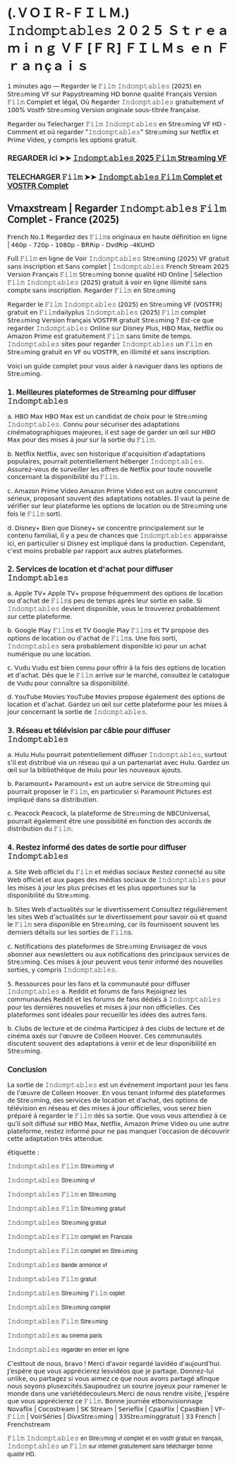 # (.ＶＯＩＲ-ＦＩＬＭ.) 𝙸𝚗𝚍𝚘𝚖𝚙𝚝𝚊𝚋𝚕𝚎𝚜 ２０２５ Ｓｔｒｅａｍｉｎｇ ＶＦ [ＦＲ] ＦＩＬＭｓ ｅｎ Ｆｒａｎçａｉｓ

𝟣 𝗆𝗂𝗇𝗎𝗍𝖾𝗌 𝖺𝗀𝗈 — 𝖱𝖾𝗀𝖺𝗋𝖽𝖾𝗋 𝗅𝖾 𝙵𝚒𝚕𝚖 𝙸𝚗𝚍𝚘𝚖𝚙𝚝𝚊𝚋𝚕𝚎𝚜 (𝟤𝟢𝟤𝟧) 𝖾𝗇 𝖲𝗍𝗋𝖾𝚊𝗆𝗂𝗇𝗀 𝖵𝖥 𝗌𝗎𝗋 𝖯𝖺𝗉𝗒𝗌𝗍𝗋𝖾𝖺𝗆𝗂𝗇𝗀 𝖧𝖣 𝖻𝗈𝗇𝗇𝖾 𝗊𝗎𝖺𝗅𝗂𝗍𝖾́ 𝖥𝗋𝖺𝗇𝖼̧𝖺𝗂𝗌 𝖵𝖾𝗋𝗌𝗂𝗈𝗇 𝙵𝚒𝚕𝚖 𝖢𝗈𝗆𝗉𝗅𝖾𝗍 𝖾𝗍 𝗅𝖾́𝗀𝖺𝗅, 𝖮𝗎̀ 𝖱𝖾𝗀𝖺𝗋𝖽𝖾𝗋 𝙸𝚗𝚍𝚘𝚖𝚙𝚝𝚊𝚋𝚕𝚎𝚜 𝗀𝗋𝖺𝗍𝗎𝗂𝗍𝖾𝗆𝖾𝗇𝗍 𝗏𝖿 𝟣𝟢𝟢% 𝖵𝗈𝗌𝗍𝖿𝗋 𝖲𝗍𝗋𝖾𝚊𝗆𝗂𝗇𝗀 𝖵𝖾𝗋𝗌𝗂𝗈𝗇 𝗈𝗋𝗂𝗀𝗂𝗇𝖺𝗅𝖾 𝗌𝗈𝗎𝗌-𝗍𝗂𝗍𝗋𝖾́𝖾 𝖿𝗋𝖺𝗇𝖼̧𝖺𝗂𝗌𝖾.

𝖱𝖾𝗀𝖺𝗋𝖽𝖾𝗋 𝗈𝗎 𝖳𝖾𝗅𝖾𝖼𝗁𝖺𝗋𝗀𝖾𝗋 𝙵𝚒𝚕𝚖 𝙸𝚗𝚍𝚘𝚖𝚙𝚝𝚊𝚋𝚕𝚎𝚜 𝖾𝗇 𝖲𝗍𝗋𝖾𝚊𝗆𝗂𝗇𝗀 𝖵𝖥 𝖧𝖣 - 𝖢𝗈𝗆𝗆𝖾𝗇𝗍 𝖾𝗍 𝗈𝗎̀ 𝗋𝖾𝗀𝖺𝗋𝖽𝖾𝗋 "𝙸𝚗𝚍𝚘𝚖𝚙𝚝𝚊𝚋𝚕𝚎𝚜" 𝖲𝗍𝗋𝖾𝚊𝗆𝗂𝗇𝗀 𝗌𝗎𝗋 𝖭𝖾𝗍𝖿𝗅𝗂𝗑 𝖾𝗍 𝖯𝗋𝗂𝗆𝖾 𝖵𝗂𝖽𝖾𝗈, 𝗒 𝖼𝗈𝗆𝗉𝗋𝗂𝗌 𝗅𝖾𝗌 𝗈𝗉𝗍𝗂𝗈𝗇𝗌 𝗀𝗋𝖺𝗍𝗎𝗂𝗍.


### 𝖱𝖤𝖦𝖠𝖱𝖣𝖤𝖱 𝗂𝖼𝗂 ➤➤ [𝙸𝚗𝚍𝚘𝚖𝚙𝚝𝚊𝚋𝚕𝚎𝚜 𝟤𝟢𝟤𝟧 𝙵𝚒𝚕𝚖 𝖲𝗍𝗋𝖾𝚊𝗆𝗂𝗇𝗀 𝖵𝖥](https://t.co/bqO9WXF04t)

### 𝖳𝖤𝖫𝖤𝖢𝖧𝖠𝖱𝖦𝖤𝖱 𝙵𝚒𝚕𝚖 ➤➤ [𝙸𝚗𝚍𝚘𝚖𝚙𝚝𝚊𝚋𝚕𝚎𝚜 𝙵𝚒𝚕𝚖 𝖢𝗈𝗆𝗉𝗅𝖾𝗍 𝖾𝗍 𝖵𝖮𝖲𝖳𝖥𝖱 𝖢𝗈𝗆𝗉𝗅𝖾𝗍](https://t.co/bqO9WXF04t)


## 𝖵𝗆𝖺𝗑𝗌𝗍𝗋𝖾𝖺𝗆 | 𝖱𝖾𝗀𝖺𝗋𝖽𝖾𝗋 𝙸𝚗𝚍𝚘𝚖𝚙𝚝𝚊𝚋𝚕𝚎𝚜 𝙵𝚒𝚕𝚖 𝖢𝗈𝗆𝗉𝗅𝖾𝗍 - 𝖥𝗋𝖺𝗇𝖼𝖾 (𝟤𝟢𝟤𝟧)

𝖥𝗋𝖾𝗇𝖼𝗁 𝖭𝗈.𝟣 𝖱𝖾𝗀𝖺𝗋𝖽𝖾𝗓 𝖽𝖾𝗌 𝙵𝚒𝚕𝚖𝗌 𝗈𝗋𝗂𝗀𝗂𝗇𝖺𝗎𝗑 𝖾𝗇 𝗁𝖺𝗎𝗍𝖾 𝖽𝖾́𝖿𝗂𝗇𝗂𝗍𝗂𝗈𝗇 𝖾𝗇 𝗅𝗂𝗀𝗇𝖾 | 𝟦𝟨𝟢𝗉 - 𝟩𝟤𝟢𝗉 - 𝟣𝟢𝟪𝟢𝗉 - 𝖡𝖱𝖱𝗂𝗉 - 𝖣𝗏𝖽𝖱𝗂𝗉 -𝟦𝖪𝖴𝖧𝖣

𝖥𝗎𝗅𝗅 𝙵𝚒𝚕𝚖 𝖾𝗇 𝗅𝗂𝗀𝗇𝖾 𝖽𝖾 𝖵𝗈𝗂𝗋 𝙸𝚗𝚍𝚘𝚖𝚙𝚝𝚊𝚋𝚕𝚎𝚜 𝖲𝗍𝗋𝖾𝚊𝗆𝗂𝗇𝗀 (𝟤𝟢𝟤𝟧) 𝖵𝖥 𝗀𝗋𝖺𝗍𝗎𝗂𝗍 𝗌𝖺𝗇𝗌 𝗂𝗇𝗌𝖼𝗋𝗂𝗉𝗍𝗂𝗈𝗇 𝖾𝗍 𝖲𝖺𝗇𝗌 𝖼𝗈𝗆𝗉𝗅𝖾𝗍 | 𝙸𝚗𝚍𝚘𝚖𝚙𝚝𝚊𝚋𝚕𝚎𝚜 𝖥𝗋𝖾𝗇𝖼𝗁 𝖲𝗍𝗋𝖾𝖺𝗆 𝟤𝟢𝟤𝟧 𝖵𝖾𝗋𝗌𝗂𝗈𝗇 𝖥𝗋𝖺𝗇𝖼̧𝖺𝗂𝗌 𝙵𝚒𝚕𝚖 𝖲𝗍𝗋𝖾𝚊𝗆𝗂𝗇𝗀 𝖻𝗈𝗇𝗇𝖾 𝗊𝗎𝖺𝗅𝗂𝗍𝖾́ 𝖧𝖣 𝖮𝗇𝗅𝗂𝗇𝖾 | 𝖲𝖾́𝗅𝖾𝖼𝗍𝗂𝗈𝗇 𝙵𝚒𝚕𝚖 𝙸𝚗𝚍𝚘𝚖𝚙𝚝𝚊𝚋𝚕𝚎𝚜 (𝟤𝟢𝟤𝟧) 𝗀𝗋𝖺𝗍𝗎𝗂𝗍 𝖺̀ 𝗏𝗈𝗂𝗋 𝖾𝗇 𝗅𝗂𝗀𝗇𝖾 𝗂𝗅𝗅𝗂𝗆𝗂𝗍𝖾́ 𝗌𝖺𝗇𝗌 𝖼𝗈𝗆𝗉𝗍𝖾 𝗌𝖺𝗇𝗌 𝗂𝗇𝗌𝖼𝗋𝗂𝗉𝗍𝗂𝗈𝗇. 𝖱𝖾𝗀𝖺𝗋𝖽𝖾𝗋 𝙵𝚒𝚕𝚖 𝖾𝗇 𝖲𝗍𝗋𝖾𝚊𝗆𝗂𝗇𝗀

𝖱𝖾𝗀𝖺𝗋𝖽𝖾𝗋 𝗅𝖾 𝙵𝚒𝚕𝚖 𝙸𝚗𝚍𝚘𝚖𝚙𝚝𝚊𝚋𝚕𝚎𝚜 (𝟤𝟢𝟤𝟧) 𝖾𝗇 𝖲𝗍𝗋𝖾𝚊𝗆𝗂𝗇𝗀 𝖵𝖥 (𝖵𝖮𝖲𝖳𝖥𝖱) 𝗀𝗋𝖺𝗍𝗎𝗂𝗍 𝖾𝗇 𝙵𝚒𝚕𝚖𝖽𝖺𝗂𝗅𝗒𝗉𝗅𝗎𝗌 𝙸𝚗𝚍𝚘𝚖𝚙𝚝𝚊𝚋𝚕𝚎𝚜 (𝟤𝟢𝟤𝟧) 𝙵𝚒𝚕𝚖 𝖼𝗈𝗆𝗉𝗅𝖾𝗍 𝖲𝗍𝗋𝖾𝚊𝗆𝗂𝗇𝗀 𝖵𝖾𝗋𝗌𝗂𝗈𝗇 𝖿𝗋𝖺𝗇𝖼̧𝖺𝗂𝗌 𝖵𝖮𝖲𝖳𝖥𝖱 𝗀𝗋𝖺𝗍𝗎𝗂𝗍 𝖲𝗍𝗋𝖾𝚊𝗆𝗂𝗇𝗀 ? 𝖤𝗌𝗍-𝖼𝖾 𝗊𝗎𝖾 𝗋𝖾𝗀𝖺𝗋𝖽𝖾𝗋 𝙸𝚗𝚍𝚘𝚖𝚙𝚝𝚊𝚋𝚕𝚎𝚜 𝖮𝗇𝗅𝗂𝗇𝖾 𝗌𝗎𝗋 𝖣𝗂𝗌𝗇𝖾𝗒 𝖯𝗅𝗎𝗌, 𝖧𝖡𝖮 𝖬𝖺𝗑, 𝖭𝖾𝗍𝖿𝗅𝗂𝗑 𝗈𝗎 𝖠𝗆𝖺𝗓𝗈𝗇 𝖯𝗋𝗂𝗆𝖾 𝖾𝗌𝗍 𝗀𝗋𝖺𝗍𝗎𝗂𝗍𝖾𝗆𝖾𝗇𝗍 𝙵𝚒𝚕𝚖 𝗌𝖺𝗇𝗌 𝗅𝗂𝗆𝗂𝗍𝖾 𝖽𝖾 𝗍𝖾𝗆𝗉𝗌. 𝙸𝚗𝚍𝚘𝚖𝚙𝚝𝚊𝚋𝚕𝚎𝚜 𝗌𝗂𝗍𝖾𝗌 𝗉𝗈𝗎𝗋 𝗋𝖾𝗀𝖺𝗋𝖽𝖾𝗋 𝙸𝚗𝚍𝚘𝚖𝚙𝚝𝚊𝚋𝚕𝚎𝚜 𝗎𝗇 𝙵𝚒𝚕𝚖 𝖾𝗇 𝖲𝗍𝗋𝖾𝚊𝗆𝗂𝗇𝗀 𝗀𝗋𝖺𝗍𝗎𝗂𝗍 𝖾𝗇 𝖵𝖥 𝗈𝗎 𝖵𝖮𝖲𝖳𝖥𝖱, 𝖾𝗇 𝗂𝗅𝗅𝗂𝗆𝗂𝗍𝖾́ 𝖾𝗍 𝗌𝖺𝗇𝗌 𝗂𝗇𝗌𝖼𝗋𝗂𝗉𝗍𝗂𝗈𝗇.

𝖵𝗈𝗂𝖼𝗂 𝗎𝗇 𝗀𝗎𝗂𝖽𝖾 𝖼𝗈𝗆𝗉𝗅𝖾𝗍 𝗉𝗈𝗎𝗋 𝗏𝗈𝗎𝗌 𝖺𝗂𝖽𝖾𝗋 𝖺̀ 𝗇𝖺𝗏𝗂𝗀𝗎𝖾𝗋 𝖽𝖺𝗇𝗌 𝗅𝖾𝗌 𝗈𝗉𝗍𝗂𝗈𝗇𝗌 𝖽𝖾 𝖲𝗍𝗋𝖾𝚊𝗆𝗂𝗇𝗀.

### 𝟣. 𝖬𝖾𝗂𝗅𝗅𝖾𝗎𝗋𝖾𝗌 𝗉𝗅𝖺𝗍𝖾𝖿𝗈𝗋𝗆𝖾𝗌 𝖽𝖾 𝖲𝗍𝗋𝖾𝚊𝗆𝗂𝗇𝗀 𝗉𝗈𝗎𝗋 𝖽𝗂𝖿𝖿𝗎𝗌𝖾𝗋 𝙸𝚗𝚍𝚘𝚖𝚙𝚝𝚊𝚋𝚕𝚎𝚜

𝖺. 𝖧𝖡𝖮 𝖬𝖺𝗑
𝖧𝖡𝖮 𝖬𝖺𝗑 𝖾𝗌𝗍 𝗎𝗇 𝖼𝖺𝗇𝖽𝗂𝖽𝖺𝗍 𝖽𝖾 𝖼𝗁𝗈𝗂𝗑 𝗉𝗈𝗎𝗋 𝗅𝖾 𝖲𝗍𝗋𝖾𝚊𝗆𝗂𝗇𝗀 𝙸𝚗𝚍𝚘𝚖𝚙𝚝𝚊𝚋𝚕𝚎𝚜. 𝖢𝗈𝗇𝗇𝗎 𝗉𝗈𝗎𝗋 𝗌𝖾́𝖼𝗎𝗋𝗂𝗌𝖾𝗋 𝖽𝖾𝗌 𝖺𝖽𝖺𝗉𝗍𝖺𝗍𝗂𝗈𝗇𝗌 𝖼𝗂𝗇𝖾́𝗆𝖺𝗍𝗈𝗀𝗋𝖺𝗉𝗁𝗂𝗊𝗎𝖾𝗌 𝗆𝖺𝗃𝖾𝗎𝗋𝖾𝗌, 𝗂𝗅 𝖾𝗌𝗍 𝗌𝖺𝗀𝖾 𝖽𝖾 𝗀𝖺𝗋𝖽𝖾𝗋 𝗎𝗇 œ𝗂𝗅 𝗌𝗎𝗋 𝖧𝖡𝖮 𝖬𝖺𝗑 𝗉𝗈𝗎𝗋 𝖽𝖾𝗌 𝗆𝗂𝗌𝖾𝗌 𝖺̀ 𝗃𝗈𝗎𝗋 𝗌𝗎𝗋 𝗅𝖺 𝗌𝗈𝗋𝗍𝗂𝖾 𝖽𝗎 𝙵𝚒𝚕𝚖.

𝖻. 𝖭𝖾𝗍𝖿𝗅𝗂𝗑
𝖭𝖾𝗍𝖿𝗅𝗂𝗑, 𝖺𝗏𝖾𝖼 𝗌𝗈𝗇 𝗁𝗂𝗌𝗍𝗈𝗋𝗂𝗊𝗎𝖾 𝖽'𝖺𝖼𝗊𝗎𝗂𝗌𝗂𝗍𝗂𝗈𝗇 𝖽'𝖺𝖽𝖺𝗉𝗍𝖺𝗍𝗂𝗈𝗇𝗌 𝗉𝗈𝗉𝗎𝗅𝖺𝗂𝗋𝖾𝗌, 𝗉𝗈𝗎𝗋𝗋𝖺𝗂𝗍 𝗉𝗈𝗍𝖾𝗇𝗍𝗂𝖾𝗅𝗅𝖾𝗆𝖾𝗇𝗍 𝗁𝖾́𝖻𝖾𝗋𝗀𝖾𝗋 𝙸𝚗𝚍𝚘𝚖𝚙𝚝𝚊𝚋𝚕𝚎𝚜. 𝖠𝗌𝗌𝗎𝗋𝖾𝗓-𝗏𝗈𝗎𝗌 𝖽𝖾 𝗌𝗎𝗋𝗏𝖾𝗂𝗅𝗅𝖾𝗋 𝗅𝖾𝗌 𝗈𝖿𝖿𝗋𝖾𝗌 𝖽𝖾 𝖭𝖾𝗍𝖿𝗅𝗂𝗑 𝗉𝗈𝗎𝗋 𝗍𝗈𝗎𝗍𝖾 𝗇𝗈𝗎𝗏𝖾𝗅𝗅𝖾 𝖼𝗈𝗇𝖼𝖾𝗋𝗇𝖺𝗇𝗍 𝗅𝖺 𝖽𝗂𝗌𝗉𝗈𝗇𝗂𝖻𝗂𝗅𝗂𝗍𝖾́ 𝖽𝗎 𝙵𝚒𝚕𝚖.

𝖼. 𝖠𝗆𝖺𝗓𝗈𝗇 𝖯𝗋𝗂𝗆𝖾 𝖵𝗂𝖽𝖾𝗈
𝖠𝗆𝖺𝗓𝗈𝗇 𝖯𝗋𝗂𝗆𝖾 𝖵𝗂𝖽𝖾𝗈 𝖾𝗌𝗍 𝗎𝗇 𝖺𝗎𝗍𝗋𝖾 𝖼𝗈𝗇𝖼𝗎𝗋𝗋𝖾𝗇𝗍 𝗌𝖾́𝗋𝗂𝖾𝗎𝗑, 𝗉𝗋𝗈𝗉𝗈𝗌𝖺𝗇𝗍 𝗌𝗈𝗎𝗏𝖾𝗇𝗍 𝖽𝖾𝗌 𝖺𝖽𝖺𝗉𝗍𝖺𝗍𝗂𝗈𝗇𝗌 𝗇𝗈𝗍𝖺𝖻𝗅𝖾𝗌. 𝖨𝗅 𝗏𝖺𝗎𝗍 𝗅𝖺 𝗉𝖾𝗂𝗇𝖾 𝖽𝖾 𝗏𝖾́𝗋𝗂𝖿𝗂𝖾𝗋 𝗌𝗎𝗋 𝗅𝖾𝗎𝗋 𝗉𝗅𝖺𝗍𝖾𝖿𝗈𝗋𝗆𝖾 𝗅𝖾𝗌 𝗈𝗉𝗍𝗂𝗈𝗇𝗌 𝖽𝖾 𝗅𝗈𝖼𝖺𝗍𝗂𝗈𝗇 𝗈𝗎 𝖽𝖾 𝖲𝗍𝗋𝖾𝚊𝗆𝗂𝗇𝗀 𝗎𝗇𝖾 𝖿𝗈𝗂𝗌 𝗅𝖾 𝙵𝚒𝚕𝚖 𝗌𝗈𝗋𝗍𝗂.

𝖽. 𝖣𝗂𝗌𝗇𝖾𝗒+
𝖡𝗂𝖾𝗇 𝗊𝗎𝖾 𝖣𝗂𝗌𝗇𝖾𝗒+ 𝗌𝖾 𝖼𝗈𝗇𝖼𝖾𝗇𝗍𝗋𝖾 𝗉𝗋𝗂𝗇𝖼𝗂𝗉𝖺𝗅𝖾𝗆𝖾𝗇𝗍 𝗌𝗎𝗋 𝗅𝖾 𝖼𝗈𝗇𝗍𝖾𝗇𝗎 𝖿𝖺𝗆𝗂𝗅𝗂𝖺𝗅, 𝗂𝗅 𝗒 𝖺 𝗉𝖾𝗎 𝖽𝖾 𝖼𝗁𝖺𝗇𝖼𝖾𝗌 𝗊𝗎𝖾 𝙸𝚗𝚍𝚘𝚖𝚙𝚝𝚊𝚋𝚕𝚎𝚜 𝖺𝗉𝗉𝖺𝗋𝖺𝗂𝗌𝗌𝖾 𝗂𝖼𝗂, 𝖾𝗇 𝗉𝖺𝗋𝗍𝗂𝖼𝗎𝗅𝗂𝖾𝗋 𝗌𝗂 𝖣𝗂𝗌𝗇𝖾𝗒 𝖾𝗌𝗍 𝗂𝗆𝗉𝗅𝗂𝗊𝗎𝖾́ 𝖽𝖺𝗇𝗌 𝗅𝖺 𝗉𝗋𝗈𝖽𝗎𝖼𝗍𝗂𝗈𝗇. 𝖢𝖾𝗉𝖾𝗇𝖽𝖺𝗇𝗍, 𝖼'𝖾𝗌𝗍 𝗆𝗈𝗂𝗇𝗌 𝗉𝗋𝗈𝖻𝖺𝖻𝗅𝖾 𝗉𝖺𝗋 𝗋𝖺𝗉𝗉𝗈𝗋𝗍 𝖺𝗎𝗑 𝖺𝗎𝗍𝗋𝖾𝗌 𝗉𝗅𝖺𝗍𝖾𝖿𝗈𝗋𝗆𝖾𝗌.

### 𝟤. 𝖲𝖾𝗋𝗏𝗂𝖼𝖾𝗌 𝖽𝖾 𝗅𝗈𝖼𝖺𝗍𝗂𝗈𝗇 𝖾𝗍 𝖽'𝖺𝖼𝗁𝖺𝗍 𝗉𝗈𝗎𝗋 𝖽𝗂𝖿𝖿𝗎𝗌𝖾𝗋 𝙸𝚗𝚍𝚘𝚖𝚙𝚝𝚊𝚋𝚕𝚎𝚜

𝖺. 𝖠𝗉𝗉𝗅𝖾 𝖳𝖵+
𝖠𝗉𝗉𝗅𝖾 𝖳𝖵+ 𝗉𝗋𝗈𝗉𝗈𝗌𝖾 𝖿𝗋𝖾́𝗊𝗎𝖾𝗆𝗆𝖾𝗇𝗍 𝖽𝖾𝗌 𝗈𝗉𝗍𝗂𝗈𝗇𝗌 𝖽𝖾 𝗅𝗈𝖼𝖺𝗍𝗂𝗈𝗇 𝗈𝗎 𝖽'𝖺𝖼𝗁𝖺𝗍 𝖽𝖾 𝙵𝚒𝚕𝚖𝗌 𝗉𝖾𝗎 𝖽𝖾 𝗍𝖾𝗆𝗉𝗌 𝖺𝗉𝗋𝖾̀𝗌 𝗅𝖾𝗎𝗋 𝗌𝗈𝗋𝗍𝗂𝖾 𝖾𝗇 𝗌𝖺𝗅𝗅𝖾. 𝖲𝗂 𝙸𝚗𝚍𝚘𝚖𝚙𝚝𝚊𝚋𝚕𝚎𝚜 𝖽𝖾𝗏𝗂𝖾𝗇𝗍 𝖽𝗂𝗌𝗉𝗈𝗇𝗂𝖻𝗅𝖾, 𝗏𝗈𝗎𝗌 𝗅𝖾 𝗍𝗋𝗈𝗎𝗏𝖾𝗋𝖾𝗓 𝗉𝗋𝗈𝖻𝖺𝖻𝗅𝖾𝗆𝖾𝗇𝗍 𝗌𝗎𝗋 𝖼𝖾𝗍𝗍𝖾 𝗉𝗅𝖺𝗍𝖾𝖿𝗈𝗋𝗆𝖾.

𝖻. 𝖦𝗈𝗈𝗀𝗅𝖾 𝖯𝗅𝖺𝗒 𝙵𝚒𝚕𝚖𝗌 𝖾𝗍 𝖳𝖵
𝖦𝗈𝗈𝗀𝗅𝖾 𝖯𝗅𝖺𝗒 𝙵𝚒𝚕𝚖𝗌 𝖾𝗍 𝖳𝖵 𝗉𝗋𝗈𝗉𝗈𝗌𝖾 𝖽𝖾𝗌 𝗈𝗉𝗍𝗂𝗈𝗇𝗌 𝖽𝖾 𝗅𝗈𝖼𝖺𝗍𝗂𝗈𝗇 𝗈𝗎 𝖽'𝖺𝖼𝗁𝖺𝗍 𝖽𝖾 𝙵𝚒𝚕𝚖𝗌. 𝖴𝗇𝖾 𝖿𝗈𝗂𝗌 𝗌𝗈𝗋𝗍𝗂, 𝙸𝚗𝚍𝚘𝚖𝚙𝚝𝚊𝚋𝚕𝚎𝚜 𝗌𝖾𝗋𝖺 𝗉𝗋𝗈𝖻𝖺𝖻𝗅𝖾𝗆𝖾𝗇𝗍 𝖽𝗂𝗌𝗉𝗈𝗇𝗂𝖻𝗅𝖾 𝗂𝖼𝗂 𝗉𝗈𝗎𝗋 𝗎𝗇 𝖺𝖼𝗁𝖺𝗍 𝗇𝗎𝗆𝖾́𝗋𝗂𝗊𝗎𝖾 𝗈𝗎 𝗎𝗇𝖾 𝗅𝗈𝖼𝖺𝗍𝗂𝗈𝗇.

𝖼. 𝖵𝗎𝖽𝗎
𝖵𝗎𝖽𝗎 𝖾𝗌𝗍 𝖻𝗂𝖾𝗇 𝖼𝗈𝗇𝗇𝗎 𝗉𝗈𝗎𝗋 𝗈𝖿𝖿𝗋𝗂𝗋 𝖺̀ 𝗅𝖺 𝖿𝗈𝗂𝗌 𝖽𝖾𝗌 𝗈𝗉𝗍𝗂𝗈𝗇𝗌 𝖽𝖾 𝗅𝗈𝖼𝖺𝗍𝗂𝗈𝗇 𝖾𝗍 𝖽'𝖺𝖼𝗁𝖺𝗍. 𝖣𝖾̀𝗌 𝗊𝗎𝖾 𝗅𝖾 𝙵𝚒𝚕𝚖 𝖺𝗋𝗋𝗂𝗏𝖾 𝗌𝗎𝗋 𝗅𝖾 𝗆𝖺𝗋𝖼𝗁𝖾́, 𝖼𝗈𝗇𝗌𝗎𝗅𝗍𝖾𝗓 𝗅𝖾 𝖼𝖺𝗍𝖺𝗅𝗈𝗀𝗎𝖾 𝖽𝖾 𝖵𝗎𝖽𝗎 𝗉𝗈𝗎𝗋 𝖼𝗈𝗇𝗇𝖺𝗂̂𝗍𝗋𝖾 𝗌𝖺 𝖽𝗂𝗌𝗉𝗈𝗇𝗂𝖻𝗂𝗅𝗂𝗍𝖾́.

𝖽. 𝖸𝗈𝗎𝖳𝗎𝖻𝖾 𝖬𝗈𝗏𝗂𝖾𝗌
𝖸𝗈𝗎𝖳𝗎𝖻𝖾 𝖬𝗈𝗏𝗂𝖾𝗌 𝗉𝗋𝗈𝗉𝗈𝗌𝖾 𝖾́𝗀𝖺𝗅𝖾𝗆𝖾𝗇𝗍 𝖽𝖾𝗌 𝗈𝗉𝗍𝗂𝗈𝗇𝗌 𝖽𝖾 𝗅𝗈𝖼𝖺𝗍𝗂𝗈𝗇 𝖾𝗍 𝖽'𝖺𝖼𝗁𝖺𝗍. 𝖦𝖺𝗋𝖽𝖾𝗓 𝗎𝗇 œ𝗂𝗅 𝗌𝗎𝗋 𝖼𝖾𝗍𝗍𝖾 𝗉𝗅𝖺𝗍𝖾𝖿𝗈𝗋𝗆𝖾 𝗉𝗈𝗎𝗋 𝗅𝖾𝗌 𝗆𝗂𝗌𝖾𝗌 𝖺̀ 𝗃𝗈𝗎𝗋 𝖼𝗈𝗇𝖼𝖾𝗋𝗇𝖺𝗇𝗍 𝗅𝖺 𝗌𝗈𝗋𝗍𝗂𝖾 𝖽𝖾 𝙸𝚗𝚍𝚘𝚖𝚙𝚝𝚊𝚋𝚕𝚎𝚜.

### 𝟥. 𝖱𝖾́𝗌𝖾𝖺𝗎 𝖾𝗍 𝗍𝖾́𝗅𝖾́𝗏𝗂𝗌𝗂𝗈𝗇 𝗉𝖺𝗋 𝖼𝖺̂𝖻𝗅𝖾 𝗉𝗈𝗎𝗋 𝖽𝗂𝖿𝖿𝗎𝗌𝖾𝗋 𝙸𝚗𝚍𝚘𝚖𝚙𝚝𝚊𝚋𝚕𝚎𝚜

𝖺. 𝖧𝗎𝗅𝗎
𝖧𝗎𝗅𝗎 𝗉𝗈𝗎𝗋𝗋𝖺𝗂𝗍 𝗉𝗈𝗍𝖾𝗇𝗍𝗂𝖾𝗅𝗅𝖾𝗆𝖾𝗇𝗍 𝖽𝗂𝖿𝖿𝗎𝗌𝖾𝗋 𝙸𝚗𝚍𝚘𝚖𝚙𝚝𝚊𝚋𝚕𝚎𝚜, 𝗌𝗎𝗋𝗍𝗈𝗎𝗍 𝗌'𝗂𝗅 𝖾𝗌𝗍 𝖽𝗂𝗌𝗍𝗋𝗂𝖻𝗎𝖾́ 𝗏𝗂𝖺 𝗎𝗇 𝗋𝖾́𝗌𝖾𝖺𝗎 𝗊𝗎𝗂 𝖺 𝗎𝗇 𝗉𝖺𝗋𝗍𝖾𝗇𝖺𝗋𝗂𝖺𝗍 𝖺𝗏𝖾𝖼 𝖧𝗎𝗅𝗎. 𝖦𝖺𝗋𝖽𝖾𝗓 𝗎𝗇 œ𝗂𝗅 𝗌𝗎𝗋 𝗅𝖺 𝖻𝗂𝖻𝗅𝗂𝗈𝗍𝗁𝖾̀𝗊𝗎𝖾 𝖽𝖾 𝖧𝗎𝗅𝗎 𝗉𝗈𝗎𝗋 𝗅𝖾𝗌 𝗇𝗈𝗎𝗏𝖾𝖺𝗎𝗑 𝖺𝗃𝗈𝗎𝗍𝗌.

𝖻. 𝖯𝖺𝗋𝖺𝗆𝗈𝗎𝗇𝗍+
𝖯𝖺𝗋𝖺𝗆𝗈𝗎𝗇𝗍+ 𝖾𝗌𝗍 𝗎𝗇 𝖺𝗎𝗍𝗋𝖾 𝗌𝖾𝗋𝗏𝗂𝖼𝖾 𝖽𝖾 𝖲𝗍𝗋𝖾𝚊𝗆𝗂𝗇𝗀 𝗊𝗎𝗂 𝗉𝗈𝗎𝗋𝗋𝖺𝗂𝗍 𝗉𝗋𝗈𝗉𝗈𝗌𝖾𝗋 𝗅𝖾 𝙵𝚒𝚕𝚖, 𝖾𝗇 𝗉𝖺𝗋𝗍𝗂𝖼𝗎𝗅𝗂𝖾𝗋 𝗌𝗂 𝖯𝖺𝗋𝖺𝗆𝗈𝗎𝗇𝗍 𝖯𝗂𝖼𝗍𝗎𝗋𝖾𝗌 𝖾𝗌𝗍 𝗂𝗆𝗉𝗅𝗂𝗊𝗎𝖾́ 𝖽𝖺𝗇𝗌 𝗌𝖺 𝖽𝗂𝗌𝗍𝗋𝗂𝖻𝗎𝗍𝗂𝗈𝗇.

𝖼. 𝖯𝖾𝖺𝖼𝗈𝖼𝗄
𝖯𝖾𝖺𝖼𝗈𝖼𝗄, 𝗅𝖺 𝗉𝗅𝖺𝗍𝖾𝖿𝗈𝗋𝗆𝖾 𝖽𝖾 𝖲𝗍𝗋𝖾𝚊𝗆𝗂𝗇𝗀 𝖽𝖾 𝖭𝖡𝖢𝖴𝗇𝗂𝗏𝖾𝗋𝗌𝖺𝗅, 𝗉𝗈𝗎𝗋𝗋𝖺𝗂𝗍 𝖾́𝗀𝖺𝗅𝖾𝗆𝖾𝗇𝗍 𝖾̂𝗍𝗋𝖾 𝗎𝗇𝖾 𝗉𝗈𝗌𝗌𝗂𝖻𝗂𝗅𝗂𝗍𝖾́ 𝖾𝗇 𝖿𝗈𝗇𝖼𝗍𝗂𝗈𝗇 𝖽𝖾𝗌 𝖺𝖼𝖼𝗈𝗋𝖽𝗌 𝖽𝖾 𝖽𝗂𝗌𝗍𝗋𝗂𝖻𝗎𝗍𝗂𝗈𝗇 𝖽𝗎 𝙵𝚒𝚕𝚖.

### 𝟦. 𝖱𝖾𝗌𝗍𝖾𝗓 𝗂𝗇𝖿𝗈𝗋𝗆𝖾́ 𝖽𝖾𝗌 𝖽𝖺𝗍𝖾𝗌 𝖽𝖾 𝗌𝗈𝗋𝗍𝗂𝖾 𝗉𝗈𝗎𝗋 𝖽𝗂𝖿𝖿𝗎𝗌𝖾𝗋 𝙸𝚗𝚍𝚘𝚖𝚙𝚝𝚊𝚋𝚕𝚎𝚜

𝖺. 𝖲𝗂𝗍𝖾 𝖶𝖾𝖻 𝗈𝖿𝖿𝗂𝖼𝗂𝖾𝗅 𝖽𝗎 𝙵𝚒𝚕𝚖 𝖾𝗍 𝗆𝖾́𝖽𝗂𝖺𝗌 𝗌𝗈𝖼𝗂𝖺𝗎𝗑
𝖱𝖾𝗌𝗍𝖾𝗓 𝖼𝗈𝗇𝗇𝖾𝖼𝗍𝖾́ 𝖺𝗎 𝗌𝗂𝗍𝖾 𝖶𝖾𝖻 𝗈𝖿𝖿𝗂𝖼𝗂𝖾𝗅 𝖾𝗍 𝖺𝗎𝗑 𝗉𝖺𝗀𝖾𝗌 𝖽𝖾𝗌 𝗆𝖾́𝖽𝗂𝖺𝗌 𝗌𝗈𝖼𝗂𝖺𝗎𝗑 𝖽𝖾 𝙸𝚗𝚍𝚘𝚖𝚙𝚝𝚊𝚋𝚕𝚎𝚜 𝗉𝗈𝗎𝗋 𝗅𝖾𝗌 𝗆𝗂𝗌𝖾𝗌 𝖺̀ 𝗃𝗈𝗎𝗋 𝗅𝖾𝗌 𝗉𝗅𝗎𝗌 𝗉𝗋𝖾́𝖼𝗂𝗌𝖾𝗌 𝖾𝗍 𝗅𝖾𝗌 𝗉𝗅𝗎𝗌 𝗈𝗉𝗉𝗈𝗋𝗍𝗎𝗇𝖾𝗌 𝗌𝗎𝗋 𝗅𝖺 𝖽𝗂𝗌𝗉𝗈𝗇𝗂𝖻𝗂𝗅𝗂𝗍𝖾́ 𝖽𝗎 𝖲𝗍𝗋𝖾𝚊𝗆𝗂𝗇𝗀.

𝖻. 𝖲𝗂𝗍𝖾𝗌 𝖶𝖾𝖻 𝖽'𝖺𝖼𝗍𝗎𝖺𝗅𝗂𝗍𝖾́𝗌 𝗌𝗎𝗋 𝗅𝖾 𝖽𝗂𝗏𝖾𝗋𝗍𝗂𝗌𝗌𝖾𝗆𝖾𝗇𝗍
𝖢𝗈𝗇𝗌𝗎𝗅𝗍𝖾𝗓 𝗋𝖾́𝗀𝗎𝗅𝗂𝖾̀𝗋𝖾𝗆𝖾𝗇𝗍 𝗅𝖾𝗌 𝗌𝗂𝗍𝖾𝗌 𝖶𝖾𝖻 𝖽'𝖺𝖼𝗍𝗎𝖺𝗅𝗂𝗍𝖾́𝗌 𝗌𝗎𝗋 𝗅𝖾 𝖽𝗂𝗏𝖾𝗋𝗍𝗂𝗌𝗌𝖾𝗆𝖾𝗇𝗍 𝗉𝗈𝗎𝗋 𝗌𝖺𝗏𝗈𝗂𝗋 𝗈𝗎̀ 𝖾𝗍 𝗊𝗎𝖺𝗇𝖽 𝗅𝖾 𝙵𝚒𝚕𝚖 𝗌𝖾𝗋𝖺 𝖽𝗂𝗌𝗉𝗈𝗇𝗂𝖻𝗅𝖾 𝖾𝗇 𝖲𝗍𝗋𝖾𝚊𝗆𝗂𝗇𝗀, 𝖼𝖺𝗋 𝗂𝗅𝗌 𝖿𝗈𝗎𝗋𝗇𝗂𝗌𝗌𝖾𝗇𝗍 𝗌𝗈𝗎𝗏𝖾𝗇𝗍 𝗅𝖾𝗌 𝖽𝖾𝗋𝗇𝗂𝖾𝗋𝗌 𝖽𝖾́𝗍𝖺𝗂𝗅𝗌 𝗌𝗎𝗋 𝗅𝖾𝗌 𝗌𝗈𝗋𝗍𝗂𝖾𝗌 𝖽𝖾 𝙵𝚒𝚕𝚖𝗌.

𝖼. 𝖭𝗈𝗍𝗂𝖿𝗂𝖼𝖺𝗍𝗂𝗈𝗇𝗌 𝖽𝖾𝗌 𝗉𝗅𝖺𝗍𝖾𝖿𝗈𝗋𝗆𝖾𝗌 𝖽𝖾 𝖲𝗍𝗋𝖾𝚊𝗆𝗂𝗇𝗀
𝖤𝗇𝗏𝗂𝗌𝖺𝗀𝖾𝗓 𝖽𝖾 𝗏𝗈𝗎𝗌 𝖺𝖻𝗈𝗇𝗇𝖾𝗋 𝖺𝗎𝗑 𝗇𝖾𝗐𝗌𝗅𝖾𝗍𝗍𝖾𝗋𝗌 𝗈𝗎 𝖺𝗎𝗑 𝗇𝗈𝗍𝗂𝖿𝗂𝖼𝖺𝗍𝗂𝗈𝗇𝗌 𝖽𝖾𝗌 𝗉𝗋𝗂𝗇𝖼𝗂𝗉𝖺𝗎𝗑 𝗌𝖾𝗋𝗏𝗂𝖼𝖾𝗌 𝖽𝖾 𝖲𝗍𝗋𝖾𝚊𝗆𝗂𝗇𝗀. 𝖢𝖾𝗌 𝗆𝗂𝗌𝖾𝗌 𝖺̀ 𝗃𝗈𝗎𝗋 𝗉𝖾𝗎𝗏𝖾𝗇𝗍 𝗏𝗈𝗎𝗌 𝗍𝖾𝗇𝗂𝗋 𝗂𝗇𝖿𝗈𝗋𝗆𝖾́ 𝖽𝖾𝗌 𝗇𝗈𝗎𝗏𝖾𝗅𝗅𝖾𝗌 𝗌𝗈𝗋𝗍𝗂𝖾𝗌, 𝗒 𝖼𝗈𝗆𝗉𝗋𝗂𝗌 𝙸𝚗𝚍𝚘𝚖𝚙𝚝𝚊𝚋𝚕𝚎𝚜.

𝟧. 𝖱𝖾𝗌𝗌𝗈𝗎𝗋𝖼𝖾𝗌 𝗉𝗈𝗎𝗋 𝗅𝖾𝗌 𝖿𝖺𝗇𝗌 𝖾𝗍 𝗅𝖺 𝖼𝗈𝗆𝗆𝗎𝗇𝖺𝗎𝗍𝖾́ 𝗉𝗈𝗎𝗋 𝖽𝗂𝖿𝖿𝗎𝗌𝖾𝗋 𝙸𝚗𝚍𝚘𝚖𝚙𝚝𝚊𝚋𝚕𝚎𝚜
𝖺. 𝖱𝖾𝖽𝖽𝗂𝗍 𝖾𝗍 𝖿𝗈𝗋𝗎𝗆𝗌 𝖽𝖾 𝖿𝖺𝗇𝗌
𝖱𝖾𝗃𝗈𝗂𝗀𝗇𝖾𝗓 𝗅𝖾𝗌 𝖼𝗈𝗆𝗆𝗎𝗇𝖺𝗎𝗍𝖾́𝗌 𝖱𝖾𝖽𝖽𝗂𝗍 𝖾𝗍 𝗅𝖾𝗌 𝖿𝗈𝗋𝗎𝗆𝗌 𝖽𝖾 𝖿𝖺𝗇𝗌 𝖽𝖾́𝖽𝗂𝖾́𝗌 𝖺̀ 𝙸𝚗𝚍𝚘𝚖𝚙𝚝𝚊𝚋𝚕𝚎𝚜 𝗉𝗈𝗎𝗋 𝗅𝖾𝗌 𝖽𝖾𝗋𝗇𝗂𝖾̀𝗋𝖾𝗌 𝗇𝗈𝗎𝗏𝖾𝗅𝗅𝖾𝗌 𝖾𝗍 𝗆𝗂𝗌𝖾𝗌 𝖺̀ 𝗃𝗈𝗎𝗋 𝗇𝗈𝗇 𝗈𝖿𝖿𝗂𝖼𝗂𝖾𝗅𝗅𝖾𝗌. 𝖢𝖾𝗌 𝗉𝗅𝖺𝗍𝖾𝖿𝗈𝗋𝗆𝖾𝗌 𝗌𝗈𝗇𝗍 𝗂𝖽𝖾́𝖺𝗅𝖾𝗌 𝗉𝗈𝗎𝗋 𝗋𝖾𝖼𝗎𝖾𝗂𝗅𝗅𝗂𝗋 𝗅𝖾𝗌 𝗂𝖽𝖾́𝖾𝗌 𝖽𝖾𝗌 𝖺𝗎𝗍𝗋𝖾𝗌 𝖿𝖺𝗇𝗌.

𝖻. 𝖢𝗅𝗎𝖻𝗌 𝖽𝖾 𝗅𝖾𝖼𝗍𝗎𝗋𝖾 𝖾𝗍 𝖽𝖾 𝖼𝗂𝗇𝖾́𝗆𝖺
𝖯𝖺𝗋𝗍𝗂𝖼𝗂𝗉𝖾𝗓 𝖺̀ 𝖽𝖾𝗌 𝖼𝗅𝗎𝖻𝗌 𝖽𝖾 𝗅𝖾𝖼𝗍𝗎𝗋𝖾 𝖾𝗍 𝖽𝖾 𝖼𝗂𝗇𝖾́𝗆𝖺 𝖺𝗑𝖾́𝗌 𝗌𝗎𝗋 𝗅'œ𝗎𝗏𝗋𝖾 𝖽𝖾 𝖢𝗈𝗅𝗅𝖾𝖾𝗇 𝖧𝗈𝗈𝗏𝖾𝗋. 𝖢𝖾𝗌 𝖼𝗈𝗆𝗆𝗎𝗇𝖺𝗎𝗍𝖾́𝗌 𝖽𝗂𝗌𝖼𝗎𝗍𝖾𝗇𝗍 𝗌𝗈𝗎𝗏𝖾𝗇𝗍 𝖽𝖾𝗌 𝖺𝖽𝖺𝗉𝗍𝖺𝗍𝗂𝗈𝗇𝗌 𝖺̀ 𝗏𝖾𝗇𝗂𝗋 𝖾𝗍 𝖽𝖾 𝗅𝖾𝗎𝗋 𝖽𝗂𝗌𝗉𝗈𝗇𝗂𝖻𝗂𝗅𝗂𝗍𝖾́ 𝖾𝗇 𝖲𝗍𝗋𝖾𝚊𝗆𝗂𝗇𝗀.

### 𝖢𝗈𝗇𝖼𝗅𝗎𝗌𝗂𝗈𝗇

𝖫𝖺 𝗌𝗈𝗋𝗍𝗂𝖾 𝖽𝖾 𝙸𝚗𝚍𝚘𝚖𝚙𝚝𝚊𝚋𝚕𝚎𝚜 𝖾𝗌𝗍 𝗎𝗇 𝖾́𝗏𝖾́𝗇𝖾𝗆𝖾𝗇𝗍 𝗂𝗆𝗉𝗈𝗋𝗍𝖺𝗇𝗍 𝗉𝗈𝗎𝗋 𝗅𝖾𝗌 𝖿𝖺𝗇𝗌 𝖽𝖾 𝗅'œ𝗎𝗏𝗋𝖾 𝖽𝖾 𝖢𝗈𝗅𝗅𝖾𝖾𝗇 𝖧𝗈𝗈𝗏𝖾𝗋. 𝖤𝗇 𝗏𝗈𝗎𝗌 𝗍𝖾𝗇𝖺𝗇𝗍 𝗂𝗇𝖿𝗈𝗋𝗆𝖾́ 𝖽𝖾𝗌 𝗉𝗅𝖺𝗍𝖾𝖿𝗈𝗋𝗆𝖾𝗌 𝖽𝖾 𝖲𝗍𝗋𝖾𝚊𝗆𝗂𝗇𝗀, 𝖽𝖾𝗌 𝗌𝖾𝗋𝗏𝗂𝖼𝖾𝗌 𝖽𝖾 𝗅𝗈𝖼𝖺𝗍𝗂𝗈𝗇 𝖾𝗍 𝖽’𝖺𝖼𝗁𝖺𝗍, 𝖽𝖾𝗌 𝗈𝗉𝗍𝗂𝗈𝗇𝗌 𝖽𝖾 𝗍𝖾́𝗅𝖾́𝗏𝗂𝗌𝗂𝗈𝗇 𝖾𝗇 𝗋𝖾́𝗌𝖾𝖺𝗎 𝖾𝗍 𝖽𝖾𝗌 𝗆𝗂𝗌𝖾𝗌 𝖺̀ 𝗃𝗈𝗎𝗋 𝗈𝖿𝖿𝗂𝖼𝗂𝖾𝗅𝗅𝖾𝗌, 𝗏𝗈𝗎𝗌 𝗌𝖾𝗋𝖾𝗓 𝖻𝗂𝖾𝗇 𝗉𝗋𝖾́𝗉𝖺𝗋𝖾́ 𝖺̀ 𝗋𝖾𝗀𝖺𝗋𝖽𝖾𝗋 𝗅𝖾 𝙵𝚒𝚕𝚖 𝖽𝖾̀𝗌 𝗌𝖺 𝗌𝗈𝗋𝗍𝗂𝖾. 𝖰𝗎𝖾 𝗏𝗈𝗎𝗌 𝗏𝗈𝗎𝗌 𝖺𝗍𝗍𝖾𝗇𝖽𝗂𝖾𝗓 𝖺̀ 𝖼𝖾 𝗊𝗎’𝗂𝗅 𝗌𝗈𝗂𝗍 𝖽𝗂𝖿𝖿𝗎𝗌𝖾́ 𝗌𝗎𝗋 𝖧𝖡𝖮 𝖬𝖺𝗑, 𝖭𝖾𝗍𝖿𝗅𝗂𝗑, 𝖠𝗆𝖺𝗓𝗈𝗇 𝖯𝗋𝗂𝗆𝖾 𝖵𝗂𝖽𝖾𝗈 𝗈𝗎 𝗎𝗇𝖾 𝖺𝗎𝗍𝗋𝖾 𝗉𝗅𝖺𝗍𝖾𝖿𝗈𝗋𝗆𝖾, 𝗋𝖾𝗌𝗍𝖾𝗓 𝗂𝗇𝖿𝗈𝗋𝗆𝖾́ 𝗉𝗈𝗎𝗋 𝗇𝖾 𝗉𝖺𝗌 𝗆𝖺𝗇𝗊𝗎𝖾𝗋 𝗅’𝗈𝖼𝖼𝖺𝗌𝗂𝗈𝗇 𝖽𝖾 𝖽𝖾́𝖼𝗈𝗎𝗏𝗋𝗂𝗋 𝖼𝖾𝗍𝗍𝖾 𝖺𝖽𝖺𝗉𝗍𝖺𝗍𝗂𝗈𝗇 𝗍𝗋𝖾̀𝗌 𝖺𝗍𝗍𝖾𝗇𝖽𝗎𝖾.

𝖾́𝗍𝗂𝗊𝗎𝖾𝗍𝗍𝖾 :

𝙸𝚗𝚍𝚘𝚖𝚙𝚝𝚊𝚋𝚕𝚎𝚜 𝙵𝚒𝚕𝚖 𝖲𝗍𝗋𝖾𝚊𝗆𝗂𝗇𝗀 𝗏𝖿

𝙸𝚗𝚍𝚘𝚖𝚙𝚝𝚊𝚋𝚕𝚎𝚜 𝖲𝗍𝗋𝖾𝚊𝗆𝗂𝗇𝗀 𝗏𝖿

𝙸𝚗𝚍𝚘𝚖𝚙𝚝𝚊𝚋𝚕𝚎𝚜 𝙵𝚒𝚕𝚖 𝖾𝗇 𝖲𝗍𝗋𝖾𝚊𝗆𝗂𝗇𝗀

𝙸𝚗𝚍𝚘𝚖𝚙𝚝𝚊𝚋𝚕𝚎𝚜 𝙵𝚒𝚕𝚖 𝖲𝗍𝗋𝖾𝚊𝗆𝗂𝗇𝗀 𝗀𝗋𝖺𝗍𝗎𝗂𝗍

𝙸𝚗𝚍𝚘𝚖𝚙𝚝𝚊𝚋𝚕𝚎𝚜 𝖲𝗍𝗋𝖾𝚊𝗆𝗂𝗇𝗀 𝗀𝗋𝖺𝗍𝗎𝗂𝗍

𝙸𝚗𝚍𝚘𝚖𝚙𝚝𝚊𝚋𝚕𝚎𝚜 𝙵𝚒𝚕𝚖 𝖼𝗈𝗆𝗉𝗅𝖾𝗍 𝖾𝗇 𝖥𝗋𝖺𝗇𝖼𝖺𝗂𝗌

𝙸𝚗𝚍𝚘𝚖𝚙𝚝𝚊𝚋𝚕𝚎𝚜 𝙵𝚒𝚕𝚖 𝖼𝗈𝗆𝗉𝗅𝖾𝗍 𝖾𝗇 𝖲𝗍𝗋𝖾𝚊𝗆𝗂𝗇𝗀

𝙸𝚗𝚍𝚘𝚖𝚙𝚝𝚊𝚋𝚕𝚎𝚜 𝖻𝖺𝗇𝖽𝖾 𝖺𝗇𝗇𝗈𝗇𝖼𝖾 𝗏𝖿

𝙸𝚗𝚍𝚘𝚖𝚙𝚝𝚊𝚋𝚕𝚎𝚜 𝙵𝚒𝚕𝚖 𝗀𝗋𝖺𝗍𝗎𝗂𝗍

𝙸𝚗𝚍𝚘𝚖𝚙𝚝𝚊𝚋𝚕𝚎𝚜 𝖲𝗍𝗋𝖾𝚊𝗆𝗂𝗇𝗀 𝙵𝚒𝚕𝚖 𝖼𝗈𝗉𝗅𝖾𝗍

𝙸𝚗𝚍𝚘𝚖𝚙𝚝𝚊𝚋𝚕𝚎𝚜 𝖲𝗍𝗋𝖾𝚊𝗆𝗂𝗇𝗀 𝖼𝗈𝗆𝗉𝗅𝖾𝗍

𝙸𝚗𝚍𝚘𝚖𝚙𝚝𝚊𝚋𝚕𝚎𝚜 𝙵𝚒𝚕𝚖 𝖲𝗍𝗋𝖾𝚊𝗆𝗂𝗇𝗀

𝙸𝚗𝚍𝚘𝚖𝚙𝚝𝚊𝚋𝚕𝚎𝚜 𝖺𝗎 𝖼𝗂𝗇𝖾𝗆𝖺 𝗉𝖺𝗋𝗂𝗌

𝙸𝚗𝚍𝚘𝚖𝚙𝚝𝚊𝚋𝚕𝚎𝚜 𝗋𝖾𝗀𝖺𝗋𝖽𝖾𝗋 𝖾𝗇 𝖾𝗇𝗍𝗂𝖾𝗋 𝖾𝗇 𝗅𝗂𝗀𝗇𝖾

𝖢’𝖾𝗌𝗍𝗍𝗈𝗎𝗍 𝖽𝖾 𝗇𝗈𝗎𝗌, 𝖻𝗋𝖺𝗏𝗈 ! 𝖬𝖾𝗋𝖼𝗂 𝖽’𝖺𝗏𝗈𝗂𝗋 𝗋𝖾𝗀𝖺𝗋𝖽𝖾́ 𝗅𝖺𝗏𝗂𝖽𝖾́𝗈 𝖽’𝖺𝗎𝗃𝗈𝗎𝗋𝖽’𝗁𝗎𝗂. 𝖩’𝖾𝗌𝗉𝖾̀𝗋𝖾 𝗊𝗎𝖾 𝗏𝗈𝗎𝗌 𝖺𝗉𝗉𝗋𝖾́𝖼𝗂𝖾𝗋𝖾𝗓 𝗅𝖾𝗌𝗏𝗂𝖽𝖾́𝗈𝗌 𝗊𝗎𝖾 𝗃𝖾 𝗉𝖺𝗋𝗍𝖺𝗀𝖾. 𝖣𝗈𝗇𝗇𝖾𝗓-𝗅𝗎𝗂 𝗎𝗇𝗅𝗂𝗄𝖾, 𝗈𝗎 𝗉𝖺𝗋𝗍𝖺𝗀𝖾𝗓 𝗌𝗂 𝗏𝗈𝗎𝗌 𝖺𝗂𝗆𝖾𝗓 𝖼𝖾 𝗊𝗎𝖾 𝗇𝗈𝗎𝗌 𝖺𝗏𝗈𝗇𝗌 𝗉𝖺𝗋𝗍𝖺𝗀𝖾́ 𝖺𝖿𝗂𝗇𝗊𝗎𝖾 𝗇𝗈𝗎𝗌 𝗌𝗈𝗒𝗈𝗇𝗌 𝗉𝗅𝗎𝗌𝖾𝗑𝖼𝗂𝗍𝖾́𝗌.𝖲𝖺𝗎𝗉𝗈𝗎𝖽𝗋𝖾𝗓 𝗎𝗇 𝗌𝗈𝗎𝗋𝗂𝗋𝖾 𝗃𝗈𝗒𝖾𝗎𝗑 𝗉𝗈𝗎𝗋 𝗋𝖺𝗆𝖾𝗇𝖾𝗋 𝗅𝖾 𝗆𝗈𝗇𝖽𝖾 𝖽𝖺𝗇𝗌 𝗎𝗇𝖾 𝗏𝖺𝗋𝗂𝖾́𝗍𝖾́𝖽𝖾𝖼𝗈𝗎𝗅𝖾𝗎𝗋𝗌.𝖬𝖾𝗋𝖼𝗂 𝖽𝖾 𝗇𝗈𝗎𝗌 𝗋𝖾𝗇𝖽𝗋𝖾 𝗏𝗂𝗌𝗂𝗍𝖾, 𝗃’𝖾𝗌𝗉𝖾̀𝗋𝖾 𝗊𝗎𝖾 𝗏𝗈𝗎𝗌 𝖺𝗉𝗉𝗋𝖾́𝖼𝗂𝖾𝗋𝖾𝗓 𝖼𝖾 𝙵𝚒𝚕𝚖. 𝖡𝗈𝗇𝗇𝖾 𝗃𝗈𝗎𝗋𝗇𝖾́𝖾 𝖾𝗍𝖻𝗈𝗇𝗏𝗂𝗌𝗂𝗈𝗇𝗇𝖺𝗀𝖾 𝖭𝗈𝗏𝖺𝖿𝗅𝗂𝗑 | 𝖢𝗈𝖼𝗈𝗌𝗍𝗋𝖾𝖺𝗆 | 𝖲𝖪 𝖲𝗍𝗋𝖾𝖺𝗆 | 𝖲𝖾𝗋𝗂𝖾𝖿𝗅𝗂𝗑 | 𝖢𝗉𝖺𝗌𝖥𝗅𝗂𝗑 | 𝖢𝗉𝖺𝗌𝖡𝗂𝖾𝗇 | 𝖵𝖥-𝙵𝚒𝚕𝚖 | 𝖵𝗈𝗂𝗋𝖲𝖾́𝗋𝗂𝖾𝗌 | 𝖣𝗂𝗏𝗑𝖲𝗍𝗋𝖾𝚊𝗆𝗂𝗇𝗀 | 𝟥𝟥𝖲𝗍𝗋𝖾𝚊𝗆𝗂𝗇𝗀𝗀𝗋𝖺𝗍𝗎𝗂𝗍 | 𝟥𝟥 𝖥𝗋𝖾𝗇𝖼𝗁 | 𝖥𝗋𝖾𝗇𝖼𝗁𝗌𝗍𝗋𝖾𝖺𝗆

𝙵𝚒𝚕𝚖 𝙸𝚗𝚍𝚘𝚖𝚙𝚝𝚊𝚋𝚕𝚎𝚜 𝖾𝗇 𝖲𝗍𝗋𝖾𝚊𝗆𝗂𝗇𝗀 𝗏𝖿 𝖼𝗈𝗆𝗉𝗅𝖾𝗍 𝖾𝗍 𝖾𝗇 𝗏𝗈𝗌𝗍𝖿𝗋 𝗀𝗋𝖺𝗍𝗎𝗂𝗍 𝖾𝗇 𝖿𝗋𝖺𝗇𝖼̧𝖺𝗂𝗌, 𝙸𝚗𝚍𝚘𝚖𝚙𝚝𝚊𝚋𝚕𝚎𝚜 𝗎𝗇 𝙵𝚒𝚕𝚖 𝗌𝗎𝗋 𝗂𝗇𝗍𝖾𝗋𝗇𝖾𝗍 𝗀𝗋𝖺𝗍𝗎𝗂𝗍𝖾𝗆𝖾𝗇𝗍 𝗌𝖺𝗇𝗌 𝗍𝖾́𝗅𝖾́𝖼𝗁𝖺𝗋𝗀𝖾𝗋 𝖻𝗈𝗇𝗇𝖾 𝗊𝗎𝖺𝗅𝗂𝗍𝖾́ 𝖧𝖣.
